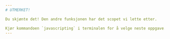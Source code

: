 ```yaml
---
# UTMERKET!

Du skjønte det! Den andre funksjonen har det scopet vi lette etter.

Kjør kommandoen `javascripting` i terminalen for å velge neste oppgave.
---
```

